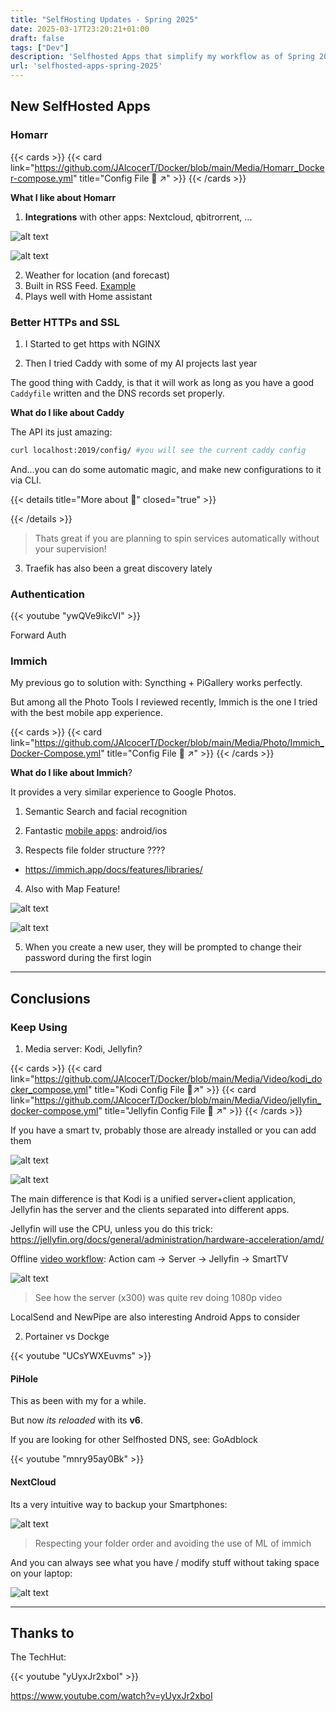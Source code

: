 ```yaml
---
title: "SelfHosting Updates - Spring 2025"
date: 2025-03-17T23:20:21+01:00
draft: false
tags: ["Dev"]
description: 'Selfhosted Apps that simplify my workflow as of Spring 2025: Homarr, Immich'
url: 'selfhosted-apps-spring-2025'
---
```




## New SelfHosted Apps

### Homarr

{{< cards >}}
  {{< card link="https://github.com/JAlcocerT/Docker/blob/main/Media/Homarr_Docker-compose.yml" title="Config File 🐳 ↗"  >}}
{{< /cards >}}

**What I like about Homarr**

1. **Integrations** with other apps: Nextcloud, qbitrorrent, ...

![alt text](/blog_img/selfh/media/homarr-nc.png)

![alt text](/blog_img/selfh/media/homarr1.png)

2. Weather for location (and forecast)
3. Built in RSS Feed. [Example](https://feeds.feedburner.com/visualcapitalist)
4. Plays well with Home assistant

### Better HTTPs and SSL

1. I Started to get https with NGINX

2. Then I tried Caddy with some of my AI projects last year

The good thing with Caddy, is that it will work as long as you have a good `Caddyfile` written and the DNS records set properly.

**What do I like about Caddy**

The API its just amazing:

```sh
curl localhost:2019/config/ #you will see the current caddy config
```

And...you can do some automatic magic, and make new configurations to it via CLI.

{{< details title="More about  📌" closed="true" >}}



{{< /details >}}

> Thats great if you are planning to spin services automatically without your supervision!

3. Traefik has also been a great discovery lately

### Authentication

<!--
https://www.youtube.com/watch?v=ywQVe9ikcVI 
-->

{{< youtube "ywQVe9ikcVI" >}}

Forward Auth

### Immich

My previous go to solution with: Syncthing + PiGallery works perfectly.

But among all the Photo Tools I reviewed recently, Immich is the one I tried with the best mobile app experience.

{{< cards >}}
  {{< card link="https://github.com/JAlcocerT/Docker/blob/main/Media/Photo/Immich_Docker-Compose.yml" title="Config File 🐳 ↗"  >}}
{{< /cards >}}

**What do I like about Immich**?

It provides a very similar experience to Google Photos.

1. Semantic Search and facial recognition

2. Fantastic [mobile apps](https://immich.app/docs/features/mobile-app): android/ios

3. Respects file folder structure ????

* https://immich.app/docs/features/libraries/

4. Also with Map Feature!

![alt text](/blog_img/selfh/Photo/immich-map.png)

![alt text](/blog_img/selfh/Photo/immich.png)

5. When you create a new user, they will be prompted to change their password during the first login

---

## Conclusions

### Keep Using

1. Media server: Kodi, Jellyfin? 

{{< cards >}}
  {{< card link="https://github.com/JAlcocerT/Docker/blob/main/Media/Video/kodi_docker_compose.yml" title="Kodi Config File 🐳↗"  >}}
  {{< card link="https://github.com/JAlcocerT/Docker/blob/main/Media/Video/jellyfin_docker-compose.yml" title="Jellyfin Config File 🐳 ↗" >}}
{{< /cards >}}

If you have a smart tv, probably those are already installed or you can add them

![alt text](/blog_img/selfh/media/jellyfin-smarttv.png)

![alt text](/blog_img/selfh/media/jellyfin1.png)

The main difference is that Kodi is a unified server+client application, Jellyfin has the server and the clients separated into different apps. 

Jellyfin will use the CPU, unless you do this trick: https://jellyfin.org/docs/general/administration/hardware-acceleration/amd/

Offline [video workflow](https://jalcocert.github.io/JAlcocerT/my-action-cam-video-workflow/): Action cam -> Server -> Jellyfin -> SmartTV 

![alt text](/blog_img/selfh/media/jellyfin-cpu.png)

> See how the server (x300) was quite rev doing 1080p video

LocalSend and NewPipe are also interesting Android Apps to consider

2. Portainer vs Dockge

{{< youtube "UCsYWXEuvms" >}}


<!--
 https://www.youtube.com/watch?v=UCsYWXEuvms 
 -->


#### PiHole

This as been with my for a while.

But now *its reloaded* with its **v6**.

If you are looking for other Selfhosted DNS, see: GoAdblock

<!-- https://www.youtube.com/watch?v=mnry95ay0Bk -->

{{< youtube "mnry95ay0Bk" >}}

#### NextCloud

Its a very intuitive way to backup your Smartphones:

![alt text](/blog_img/selfh/media/nextcloud-pixel8-sync.png)

> Respecting your folder order and avoiding the use of ML of immich

And you can always see what you have / modify stuff without taking space on your laptop:

![alt text](/blog_img/selfh/media/nc-dav-otherlocations.png)


---



## Thanks to 

The TechHut:

{{< youtube "yUyxJr2xboI" >}}


https://www.youtube.com/watch?v=yUyxJr2xboI
